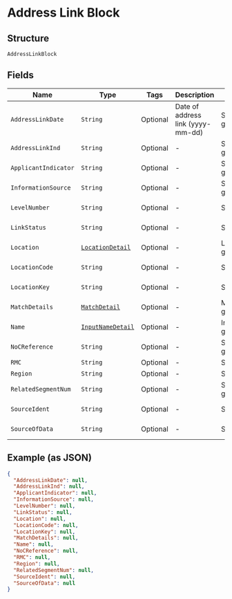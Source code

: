 
# Address Link Block

## Structure

`AddressLinkBlock`

## Fields

| Name | Type | Tags | Description | Getter | Setter |
|  --- | --- | --- | --- | --- | --- |
| `AddressLinkDate` | `String` | Optional | Date of address link (yyyy-mm-dd) | String getAddressLinkDate() | setAddressLinkDate(String addressLinkDate) |
| `AddressLinkInd` | `String` | Optional | - | String getAddressLinkInd() | setAddressLinkInd(String addressLinkInd) |
| `ApplicantIndicator` | `String` | Optional | - | String getApplicantIndicator() | setApplicantIndicator(String applicantIndicator) |
| `InformationSource` | `String` | Optional | - | String getInformationSource() | setInformationSource(String informationSource) |
| `LevelNumber` | `String` | Optional | - | String getLevelNumber() | setLevelNumber(String levelNumber) |
| `LinkStatus` | `String` | Optional | - | String getLinkStatus() | setLinkStatus(String linkStatus) |
| `Location` | [`LocationDetail`](../../doc/models/location-detail.md) | Optional | - | LocationDetail getLocation() | setLocation(LocationDetail location) |
| `LocationCode` | `String` | Optional | - | String getLocationCode() | setLocationCode(String locationCode) |
| `LocationKey` | `String` | Optional | - | String getLocationKey() | setLocationKey(String locationKey) |
| `MatchDetails` | [`MatchDetail`](../../doc/models/match-detail.md) | Optional | - | MatchDetail getMatchDetails() | setMatchDetails(MatchDetail matchDetails) |
| `Name` | [`InputNameDetail`](../../doc/models/input-name-detail.md) | Optional | - | InputNameDetail getName() | setName(InputNameDetail name) |
| `NoCReference` | `String` | Optional | - | String getNoCReference() | setNoCReference(String noCReference) |
| `RMC` | `String` | Optional | - | String getRMC() | setRMC(String rMC) |
| `Region` | `String` | Optional | - | String getRegion() | setRegion(String region) |
| `RelatedSegmentNum` | `String` | Optional | - | String getRelatedSegmentNum() | setRelatedSegmentNum(String relatedSegmentNum) |
| `SourceIdent` | `String` | Optional | - | String getSourceIdent() | setSourceIdent(String sourceIdent) |
| `SourceOfData` | `String` | Optional | - | String getSourceOfData() | setSourceOfData(String sourceOfData) |

## Example (as JSON)

```json
{
  "AddressLinkDate": null,
  "AddressLinkInd": null,
  "ApplicantIndicator": null,
  "InformationSource": null,
  "LevelNumber": null,
  "LinkStatus": null,
  "Location": null,
  "LocationCode": null,
  "LocationKey": null,
  "MatchDetails": null,
  "Name": null,
  "NoCReference": null,
  "RMC": null,
  "Region": null,
  "RelatedSegmentNum": null,
  "SourceIdent": null,
  "SourceOfData": null
}
```

